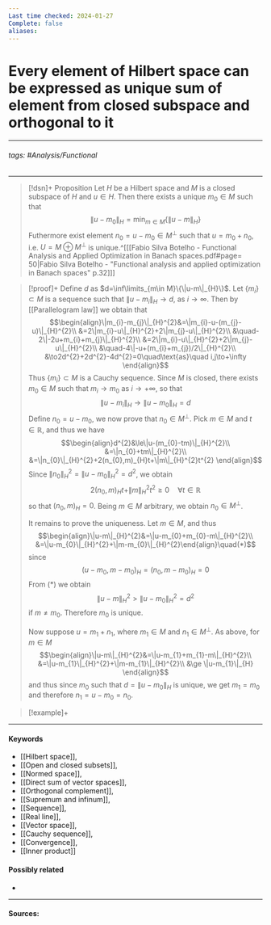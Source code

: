 ```yaml
---
Last time checked: 2024-01-27
Complete: false
aliases:
---
```

# Every element of Hilbert space can be expressed as unique sum of element from closed subspace and orthogonal to it
***
###### tags: #Analysis/Functional 
***
>[!dsn]+ Proposition
>Let $H$ be a Hilbert space and $M$ is a closed subspace of $H$ and $u\in H$. Then there exists a unique $m_{0}\in M$ such that 
>$$\|u-m_{0}\|_{H}=\min_{m\in M}\{\|u-m\|_{H}\}$$
>Futhermore exist element $n_{0}=u-m_{0}\in M^{\perp}$ such that $u=m_{0}+n_{0}$, i.e. $U=M\oplus M^{\perp}$ is unique.^[[[Fabio Silva Botelho - Functional Analysis and Applied Optimization in Banach spaces.pdf#page= 50|Fabio Silva Botelho - "Functional analysis and applied optimization in Banach spaces" p.32]]]

>[!proof]+
>Define $d$ as $d=\inf\limits_{m\in M}\{\|u-m\|_{H}\}$. Let $\{m_{i}\}\subset M$ is a sequence such that $\|u-m_{i}\|_{H}\to d$, as $i\to\infty$. Then by [[Parallelogram law]] we obtain that
>$$\begin{align}\|m_{i}-m_{j}\|_{H}^{2}&=\|m_{i}-u-(m_{j}-u)\|_{H}^{2}\\ &=2\|m_{i}-u\|_{H}^{2}+2\|m_{j}-u\|_{H}^{2}\\ &\quad-2\|-2u+m_{i}+m_{j}\|_{H}^{2}\\ &=2\|m_{i}-u\|_{H}^{2}+2\|m_{j}-u\|_{H}^{2}\\ &\quad-4\|-u+(m_{i}+m_{j})/2\|_{H}^{2}\\ &\to2d^{2}+2d^{2}-4d^{2}=0\quad\text{as}\quad i,j\to+\infty \end{align}$$
>Thus $\{m_{i}\}\subset M$ is a Cauchy sequence. Since $M$ is closed, there exists $m_{0}\in M$ such that $m_{i}\to m_{0}$ as $i\to+\infty$, so that
>$$\|u-m_{i}\|_{H}\to\|u-m_{0}\|_{H}=d$$
>Define $n_{0}=u-m_{0}$, we now prove that $n_{0}\in M^\perp$.
>Pick $m\in M$ and $t\in\mathbb{R}$, and thus we have
>$$\begin{align}d^{2}&\le\|u-(m_{0}-tm)\|_{H}^{2}\\ &=\|n_{0}+tm\|_{H}^{2}\\ &=\|n_{0}\|_{H}^{2}+2(n_{0},m)_{H}t+\|m\|_{H}^{2}t^{2} \end{align}$$
>Since $\|n_{0}\|_{H}^{2}=\|u-m_{0}\|_{H}^{2}=d^{2}$, we obtain
>$$2(n_{0},m)_{H}t+\|m\|_{H}^{2}t^{2}\ge0\quad\forall t\in\mathbb{R}$$
>so that $(n_{0},m)_{H}=0$. Being $m\in M$ arbitrary, we obtain $n_{0}\in M^{\perp}$.
>
>It remains to prove the uniqueness. Let $m\in M$, and thus
>$$\begin{align}\|u-m\|_{H}^{2}&=\|u-m_{0}+m_{0}-m\|_{H}^{2}\\ &=\|u-m_{0}\|_{H}^{2}+\|m-m_{0}\|_{H}^{2}\end{align}\quad(*)$$
>since $$(u-m_{0},m-m_{0})_{H}=(n_{0},m-m_{0})_{H}=0$$
>From $(*)$ we obtain
>$$\|u-m\|_{H}^{2}>\|u-m_{0}\|_{H}^{2}=d^{2}$$
>if $m\ne m_{0}$. Therefore $m_{0}$ is unique.
>
>Now suppose $u=m_{1}+n_{1}$, where $m_{1}\in M$ and $n_{1}\in M^{\perp}$. As above, for $m\in M$
>$$\begin{align}\|u-m\|_{H}^{2}&=\|u-m_{1}+m_{1}-m\|_{H}^{2}\\ &=\|u-m_{1}\|_{H}^{2}+\|m-m_{1}\|_{H}^{2}\\ &\ge \|u-m_{1}\|_{H} \end{align}$$
>and thus since $m_{0}$ such that $d=\|u-m_{0}\|_{H}$ is unique, we get $m_{1}=m_{0}$ and therefore $n_{1}=u-m_{0}=n_{0}$.

>[!example]+ 
>
***
#### Keywords
- [[Hilbert space]],
- [[Open and closed subsets]],
- [[Normed space]],
- [[Direct sum of vector spaces]],
- [[Orthogonal complement]],
- [[Supremum and infinum]],
- [[Sequence]],
- [[Real line]],
- [[Vector space]],
- [[Cauchy sequence]],
- [[Convergence]],
- [[Inner product]]
#### Possibly related
- 
***
#### Sources: